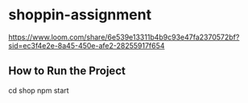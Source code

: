 # shoppin-assignment
https://www.loom.com/share/6e539e13311b4b9c93e47fa2370572bf?sid=ec3f4e2e-8a45-450e-afe2-28255917f654


## How to Run the Project

   cd shop
   npm start
